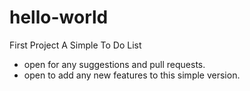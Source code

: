 # hello-world
First Project A Simple To Do List
- open for any suggestions and pull requests.
- open to add any new features to this simple version.
